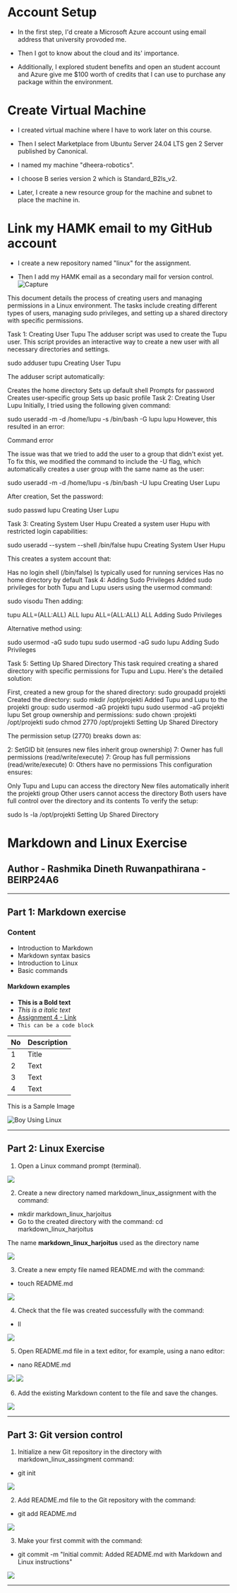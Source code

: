 # Account Setup
- In  the first step, I'd create a Microsoft Azure account using email address that university provoded me.

- Then I got  to know about the cloud and its' importance. 

- Additionally, I explored student benefits  and open an student account and Azure give me $100 worth of credits that I can use to purchase any package within the environment.


# Create Virtual Machine
- I created virtual machine where I have to work later on this course.

- Then I select Marketplace from Ubuntu Server 24.04 LTS gen 2 Server published by Canonical. 

- I named my machine "dheera-robotics".

- I choose B series version 2 which is Standard_B2ls_v2.

- Later, I create a new resource group for the machine and subnet to place the machine in.

# Link my HAMK email to my GitHub account

- I create a new repository named "linux" for the assignment.

- Then I add my HAMK email as a secondary mail for version control.
![Capture](https://github.com/user-attachments/assets/3a84a112-ad6f-434f-9572-9fc9a2ffde70)


This document details the process of creating users and managing permissions in a Linux environment. The tasks include creating different types of users, managing sudo privileges, and setting up a shared directory with specific permissions.

Task 1: Creating User Tupu
The adduser script was used to create the Tupu user. This script provides an interactive way to create a new user with all necessary directories and settings.

sudo adduser tupu
Creating User Tupu

The adduser script automatically:

Creates the home directory
Sets up default shell
Prompts for password
Creates user-specific group
Sets up basic profile
Task 2: Creating User Lupu
Initially, I tried using the following given command:

sudo useradd -m -d /home/lupu -s /bin/bash -G lupu lupu
However, this resulted in an error:

Command error

The issue was that we tried to add the user to a group that didn't exist yet. To fix this, we modified the command to include the -U flag, which automatically creates a user group with the same name as the user:

sudo useradd -m -d /home/lupu -s /bin/bash -U lupu
Creating User Lupu

After creation, Set the password:

sudo passwd lupu
Creating User Lupu

Task 3: Creating System User Hupu
Created a system user Hupu with restricted login capabilities:

sudo useradd --system --shell /bin/false hupu
Creating System User Hupu

This creates a system account that:

Has no login shell (/bin/false)
Is typically used for running services
Has no home directory by default
Task 4: Adding Sudo Privileges
Added sudo privileges for both Tupu and Lupu users using the usermod command:

sudo visodu
Then adding:

tupu ALL=(ALL:ALL) ALL
lupu ALL=(ALL:ALL) ALL
Adding Sudo Privileges

Alternative method using:

sudo usermod -aG sudo tupu
sudo usermod -aG sudo lupu
Adding Sudo Privileges

Task 5: Setting Up Shared Directory
This task required creating a shared directory with specific permissions for Tupu and Lupu. Here's the detailed solution:

First, created a new group for the shared directory:
sudo groupadd projekti
Created the directory:
sudo mkdir /opt/projekti
Added Tupu and Lupu to the projekti group:
sudo usermod -aG projekti tupu
sudo usermod -aG projekti lupu
Set group ownership and permissions:
sudo chown :projekti /opt/projekti
sudo chmod 2770 /opt/projekti
Setting Up Shared Directory

The permission setup (2770) breaks down as:

2: SetGID bit (ensures new files inherit group ownership)
7: Owner has full permissions (read/write/execute)
7: Group has full permissions (read/write/execute)
0: Others have no permissions
This configuration ensures:

Only Tupu and Lupu can access the directory
New files automatically inherit the projekti group
Other users cannot access the directory
Both users have full control over the directory and its contents
To verify the setup:

sudo ls -la /opt/projekti
Setting Up Shared Directory


# Markdown and Linux Exercise

## Author - Rashmika Dineth Ruwanpathirana - BEIRP24A6

---

## Part 1: Markdown exercise

### Content

- Introduction to Markdown
- Markdown syntax basics
- Introduction to Linux
- Basic commands

#### Markdown examples

- **This is a Bold text**
- _This is a italic text_
- [Assignment 4 - Link](https://github.com/Rashmika-Dineth/Linux/tree/main/Assignment%204)
- `This can be a code block `

| No  | Description |
| --- | ----------- |
| 1   | Title       |
| 2   | Text        |
| 3   | Text        |
| 4   | Text        |

This is a Sample Image

![Boy Using Linux](./Images/image1.jpg)

---

## Part 2: Linux Exercise

1. Open a Linux command prompt (terminal).

![](./Images/2.png)

2. Create a new directory named markdown_linux_assignment with the command:

- mkdir markdown_linux_harjoitus
- Go to the created directory with the command: cd markdown_linux_harjoitus

The name **markdown_linux_harjoitus** used as the directory name

![](./Images/3.png)

3. Create a new empty file named README.md with the command:

- touch README.md

![](./Images/4.png)

4. Check that the file was created successfully with the command:

- ll

![](./Images/5.png)

5. Open README.md file in a text editor, for example, using a nano editor:

- nano README.md

![](./Images/6.png)
![](./Images/7.png)

6. Add the existing Markdown content to the file and save the changes.

![](./Images/8.png)

---

## Part 3: Git version control

1. Initialize a new Git repository in the directory with markdown_linux_assingment command:

- git init

![](./Images/9.png)

2. Add README.md file to the Git repository with the command:

- git add README.md

![](./Images/10.png)

3. Make your first commit with the command:

- git commit -m "Initial commit: Added README.md with Markdown and Linux instructions"

![](./Images/11.png)

---


